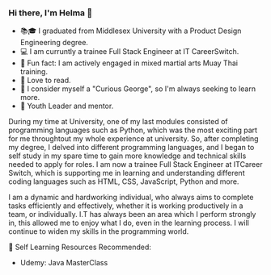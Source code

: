 ### Hi there, I'm Helma 👋


- 📚🎓 I graduated from Middlesex University with a Product Design Engineering degree.
- 💻 I am curruntly a trainee Full Stack Engineer at IT CareerSwitch. 
- 👊 Fun fact: I am actively engaged in mixed martial arts Muay Thai training.
- 🔖 Love to read. 
- 🤚 I consider myself a "Curious George", so I'm always seeking to learn more.
- 🙂 Youth Leader and mentor.


During my time at University, one of my last modules consisted of programming languages such as Python, which was the most exciting part for me throughtout my whole experience at university. So, after completing my degree, I delved into different programming languages, and I began to self study in my spare time to gain more knowledge and technical skills needed to apply for roles. I am now a trainee Full Stack Engineer at ITCareer Switch, which is supporting me in learning and understanding different coding languages such as HTML, CSS, JavaScript, Python and more. 

I am a dynamic and hardworking individual, who always aims to complete tasks efficiently and effectively, whether it is working productively in a team, or individually. I.T has always been an area which I perform strongly in, this allowed me to enjoy what I do, even in the learning process. I will continue to widen my skills in the programming world.

💬 Self Learning Resources Recommended:

- Udemy: Java MasterClass
